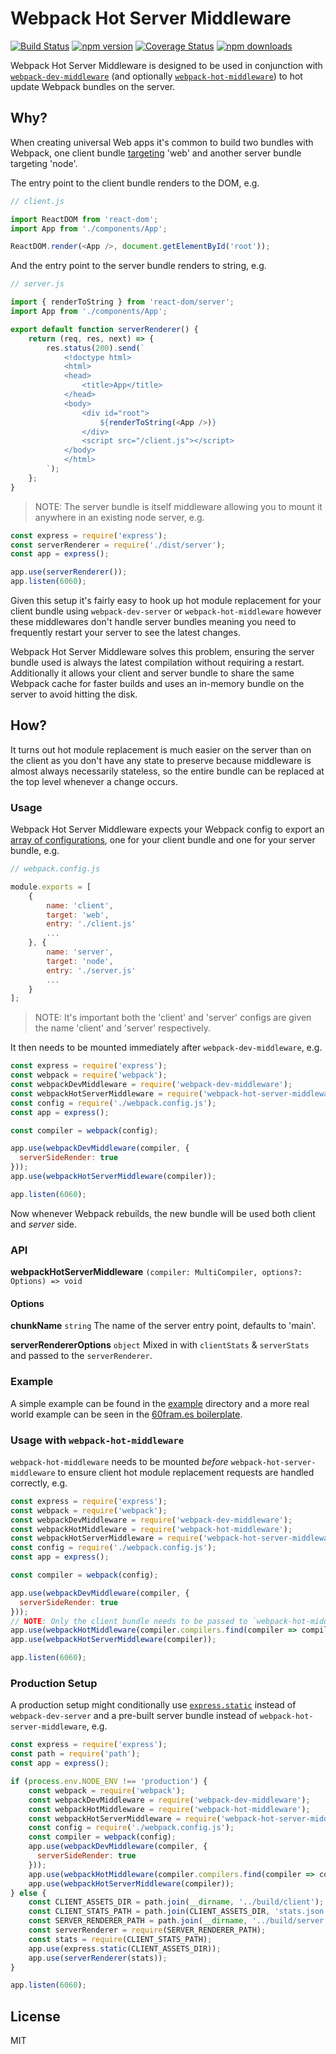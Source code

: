 # Webpack Hot Server Middleware
[![Build Status](https://travis-ci.org/60frames/webpack-hot-server-middleware.svg?branch=master)](https://travis-ci.org/60frames/webpack-hot-server-middleware) [![npm version](https://badge.fury.io/js/webpack-hot-server-middleware.svg)](https://www.npmjs.com/package/webpack-hot-server-middleware) [![Coverage Status](https://coveralls.io/repos/github/60frames/webpack-hot-server-middleware/badge.svg?branch=master)](https://coveralls.io/github/60frames/webpack-hot-server-middleware?branch=master) [![npm downloads](https://img.shields.io/npm/dm/webpack-hot-server-middleware.svg)](https://www.npmjs.com/package/webpack-hot-server-middleware)

Webpack Hot Server Middleware is designed to be used in conjunction with [`webpack-dev-middleware`](https://github.com/webpack/webpack-dev-middleware/) (and optionally [`webpack-hot-middleware`](https://github.com/glenjamin/webpack-hot-middleware/)) to hot update Webpack bundles on the server.

## Why?

When creating universal Web apps it's common to build two bundles with Webpack, one client bundle [targeting](https://webpack.github.io/docs/configuration.html#target) 'web' and another server bundle targeting 'node'.

The entry point to the client bundle renders to the DOM, e.g.

```js
// client.js

import ReactDOM from 'react-dom';
import App from './components/App';

ReactDOM.render(<App />, document.getElementById('root'));
```

And the entry point to the server bundle renders to string, e.g.

```js
// server.js

import { renderToString } from 'react-dom/server';
import App from './components/App';

export default function serverRenderer() {
    return (req, res, next) => {
        res.status(200).send(`
            <!doctype html>
            <html>
            <head>
                <title>App</title>
            </head>
            <body>
                <div id="root">
                    ${renderToString(<App />)}
                </div>
                <script src="/client.js"></script>
            </body>
            </html>
        `);
    };
}
```

> NOTE: The server bundle is itself middleware allowing you to mount it anywhere in an existing node server, e.g.

```js
const express = require('express');
const serverRenderer = require('./dist/server');
const app = express();

app.use(serverRenderer());
app.listen(6060);
```

Given this setup it's fairly easy to hook up hot module replacement for your client bundle using `webpack-dev-server` or `webpack-hot-middleware` however these middlewares don't handle server bundles meaning you need to frequently restart your server to see the latest changes.

Webpack Hot Server Middleware solves this problem, ensuring the server bundle used is always the latest compilation without requiring a restart. Additionally it allows your client and server bundle to share the same Webpack cache for faster builds and uses an in-memory bundle on the server to avoid hitting the disk.

## How?

It turns out hot module replacement is much easier on the server than on the client as you don't have any state to preserve because middleware is almost always necessarily stateless, so the entire bundle can be replaced at the top level whenever a change occurs.

### Usage

Webpack Hot Server Middleware expects your Webpack config to export an [array of configurations](http://webpack.github.io/docs/configuration.html#multiple-configurations), one for your client bundle and one for your server bundle, e.g.

```js
// webpack.config.js

module.exports = [
    {
        name: 'client',
        target: 'web',
        entry: './client.js'
        ...
    }, {
        name: 'server',
        target: 'node',
        entry: './server.js'
        ...
    }
];
```

> NOTE: It's important both the 'client' and 'server' configs are given the name 'client' and 'server' respectively.

It then needs to be mounted immediately after `webpack-dev-middleware`, e.g.

```js
const express = require('express');
const webpack = require('webpack');
const webpackDevMiddleware = require('webpack-dev-middleware');
const webpackHotServerMiddleware = require('webpack-hot-server-middleware');
const config = require('./webpack.config.js');
const app = express();

const compiler = webpack(config);

app.use(webpackDevMiddleware(compiler, {
  serverSideRender: true
}));
app.use(webpackHotServerMiddleware(compiler));

app.listen(6060);
```

Now whenever Webpack rebuilds, the new bundle will be used both client and *server* side.

### API

**webpackHotServerMiddleware** `(compiler: MultiCompiler, options?: Options) => void`

#### Options

**chunkName** `string`
The name of the server entry point, defaults to 'main'.

**serverRendererOptions** `object`
Mixed in with `clientStats` & `serverStats` and passed to the `serverRenderer`.

### Example

A simple example can be found in the [example](example) directory and a more real world example can be seen in the [60fram.es boilerplate](https://github.com/60frames/react-boilerplate).

### Usage with `webpack-hot-middleware`

`webpack-hot-middleware` needs to be mounted *before* `webpack-hot-server-middleware` to ensure client hot module replacement requests are handled correctly, e.g.

```js
const express = require('express');
const webpack = require('webpack');
const webpackDevMiddleware = require('webpack-dev-middleware');
const webpackHotMiddleware = require('webpack-hot-middleware');
const webpackHotServerMiddleware = require('webpack-hot-server-middleware');
const config = require('./webpack.config.js');
const app = express();

const compiler = webpack(config);

app.use(webpackDevMiddleware(compiler, {
  serverSideRender: true
}));
// NOTE: Only the client bundle needs to be passed to `webpack-hot-middleware`.
app.use(webpackHotMiddleware(compiler.compilers.find(compiler => compiler.name === 'client')));
app.use(webpackHotServerMiddleware(compiler));

app.listen(6060);
```

### Production Setup

A production setup might conditionally use [`express.static`](https://expressjs.com/en/starter/static-files.html) instead of `webpack-dev-server` and a pre-built server bundle instead of `webpack-hot-server-middleware`, e.g.

```js
const express = require('express');
const path = require('path');
const app = express();

if (process.env.NODE_ENV !== 'production') {
    const webpack = require('webpack');
    const webpackDevMiddleware = require('webpack-dev-middleware');
    const webpackHotMiddleware = require('webpack-hot-middleware');
    const webpackHotServerMiddleware = require('webpack-hot-server-middleware');
    const config = require('./webpack.config.js');
    const compiler = webpack(config);
    app.use(webpackDevMiddleware(compiler, {
      serverSideRender: true
    }));
    app.use(webpackHotMiddleware(compiler.compilers.find(compiler => compiler.name === 'client')));
    app.use(webpackHotServerMiddleware(compiler));
} else {
    const CLIENT_ASSETS_DIR = path.join(__dirname, '../build/client');
    const CLIENT_STATS_PATH = path.join(CLIENT_ASSETS_DIR, 'stats.json');
    const SERVER_RENDERER_PATH = path.join(__dirname, '../build/server.js');
    const serverRenderer = require(SERVER_RENDERER_PATH);
    const stats = require(CLIENT_STATS_PATH);
    app.use(express.static(CLIENT_ASSETS_DIR));
    app.use(serverRenderer(stats));
}

app.listen(6060);
```

## License

MIT
